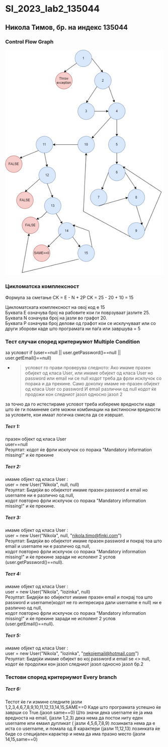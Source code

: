 # SI_2023_lab2_135044

## Никола Тимов, бр. на индекс 135044

###  Control Flow Graph

![Control Flow Graph](lab_2_cfg.jpg)

###  Цикломатска комплексност

Формула за сметање
CK = E - N + 2P
CK = 25 - 20 + 10  = 15

Цикломатската комплексност на овој код е 15<br />
Буквата Е означува број на рабовите кои ги поврзуваат јазлите 25.<br />
Буквата N означува број на јазли во графот 20.<br />
Буквата P означува број делови од графот кои се исклучуваат или со други зборови каде што програмата ни паѓа или завршува = 5

### Тест случаи според критериумот Multiple Condition

за условот if (user==null || user.getPassword()==null || user.getEmail()==null)

- >условот го прави проверува следното:
Aко имаме празен обијект од класа User, или имаме обијект од класа User но password или email ни се null кодот треба да фрли исклучок со порака и да прекине.
Само доколку имаме не-празен обијект од класа User со password И email различни од null кодот ќе продожи кон следниот јазол односно јазол 2

за точно да го истестираме условот треба избереме вредности каде што ќе ги поминеме сите можни комбинации на вистиносни вредности за условите, кои имаат логичка смисла да се извршат.

##### Тест 1:
празен објект од класа User<br />
user==null<br />
Резултат: кодот ќе фрли исклучок со порака "Mandatory information missing!" и ќе прекине<br />

##### Тест 2:
имаме објект од класа User :<br />
user = new User("Nikola", null, null)<br />
Резултат: Бидејќи во обијектот имаме празен password и email но username ни е различно од null,<br />
кодот повторно фрли исклучок со порака "Mandatory information missing!" и ќе прекине.<br />

##### Тест 3:
имаме објект од класа User :<br />
user = new User("Nikola", null, "nikola.timo@finki.com")<br />
Резултат: Бидејќи во обијектот имаме празен password и покрај тоа што email и username ни е различно од null,<br />
кодот повторно фрли исклучок со порака "Mandatory information missing!" и ќе прекине заради не исполент 2 услов (user.getPassword()==null).<br />

##### Тест 4:
имаме објект од класа User :<br />
user = new User("Nikola", "lozinka", null)<br />
Резултат: Бидејќи во обијектот имаме празен email и покрај тоа што password и username(кодот не го интересира дали username е null) ни е различно од null,<br />
кодот повторно фрли исклучок со порака "Mandatory information missing!" и ќе прекине заради не исполент 2 услов (user.getEmail()==null).<br />

##### Тест 5:
имаме објект од класа User :<br />
user = new User("Nikola", "lozinka", "nekojemail@hotmail.com")<br />
Резултат: Бидејќи имаме обијект во кој password и email se <> null, кодот ќе продолжи кон јазол следниот јазол односно јазол бр.2<br />

### Тестови според критериумот Every branch

##### Тест 6:
Тестот ќе ги измине следните јазли 1,2,3,4,6,7,8,9,10,11,12,13,14,15,SAME==0
Каде што програмата успешно ќе заврши со True.(jaзол same==0)
Што значи дека username ќе ја има вредноста на email, (јазли 1,2,3)
дека нема да постои ниту еден username или емаил дупликат ( јазли 4,5,6,7,8,9)
лозинакта нема да е иста со username, и помала од 8 карактери (јазли 11,12,13)
лозинката ќе биде со специјален карактер и нема да има празно место (јазли 14,15,same==0)